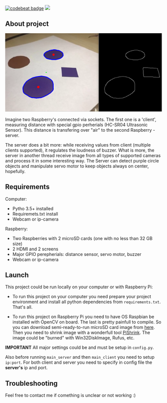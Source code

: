 [![codebeat badge](https://codebeat.co/badges/cb2b111e-755f-42a0-892d-e3145d801439)](https://codebeat.co/projects/github-com-sencudra-rpi3-opencv-master)
![](https://github.com/Sencudra/RPi3-OpenCV/.github/workflows/pythonapp.yml/badge.svg?branch=master)

## About project

![](images/example.png)

Imagine two Raspberry's connected via sockets. The first one is a 'client', measuring distance with special gpio perherials (HC-SR04 Ultrasonic Sensor). This distance is transfering over "air" to the second Raspberry - server.  

The server does a bit more: while receiving values from client (multiple clients supported), it regulates the loudness of buzzer. What is more, the server in another thread receive image from all types of supported cameras and process it in some interesting way. The Server can detect purple circle objects and manipulate servo motor to keep objects always on center, hopefully.

## Requirements

Computer:
- Pytho 3.5+ installed
- Requiremets.txt install
- Webcam or ip-camera

Raspberry:
 - Two Raspberries with 2 microSD cards (one with no less than 32 GB size)
 - 2 HDMI and 2 screens
 - Major GPIO perepherials: distance sensor, servo motor, buzzer
 - Webcam or ip-camera

## Launch

This project could be run locally on your computer or with Raspberry Pi:  
- To run this project on your computer you need prepare your project environment and install all python dependencies from ```requirements.txt```. That's all.

 - To run this project on Raspberry Pi you need to have OS Raspbian be installed with OpenCV on board. The last is pretty painfull to compile. So you can download semi-ready-to-run microSD card image from [here](https://mega.nz/#!tGg3QaQS!nZuGcPtrfNS9L933MTME3qjIKH3uobs6odF4MgckdoA). Then you need to shrink image with a wonderfull tool [PiShrink](https://www.ostechnix.com/pishrink-make-raspberry-pi-images-smaller/). The image could be "burned" with Win32DiskImage, Rufus, etc.

**IMPORTANT**
All major settings could be and must be setup in ```config.py```.  

Also before running ```main_server``` and then ```main_client``` you need to setup ```ip:port```. For both client and server you need to specify in config file the **server's** ip and port.

## Troubleshooting

Feel free to contact me if comething is unclear or not working :)
